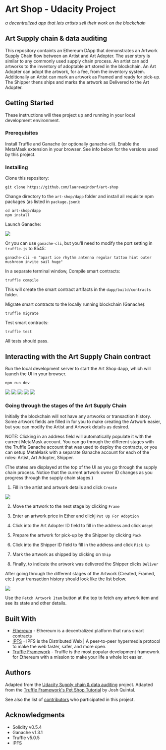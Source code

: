 # Art Shop - Udacity Project
*a decentralized app that lets artists sell their work on the blockchain*

## Art Supply chain & data auditing

This repository containts an Ethereum DApp that demonstrates an Artwork Supply Chain flow between an Artist and Art Adopter. The user story is similar to any commonly used supply chain process. An artist can add artworks to the inventory of adoptable art stored in the blockchain. An Art Adopter can adopt the artwork, for a fee, from the inventory system. Additionally an Artist can mark an artwork as Framed and ready for pick-up. The Shipper thens ships and marks the artwork as Delivered to the Art Adopter.


## Getting Started

These instructions will thee project up and running in your local development environment.

### Prerequisites

Install Truffle and Ganache (or optionally ganache-cli). Enable the MetaMask extension in your browser. See info below for the versions used by this project.

### Installing

Clone this repository:

```
git clone https://github.com/lauraweindorf/art-shop
```

Change directory to the ```art-shop/dapp``` folder and install all requisite npm packages (as listed in ```package.json```):

```
cd art-shop/dapp
npm install
```

Launch Ganache:

![](images/ganache.png)

Or you can use `ganache-cli`, but you'll need to modify the port setting in `truffle.js` to 8545:

```
ganache-cli -m "apart ice rhythm antenna regular tattoo hint outer mushroom invite sail huge"
```

In a separate terminal window, Compile smart contracts:

```
truffle compile
```

This will create the smart contract artifacts in the ```dapp/build/contracts``` folder.

Migrate smart contracts to the locally running blockchain (Ganache):

```
truffle migrate
```

Test smart contracts:

```
truffle test
```

All tests should pass.


## Interacting with the Art Supply Chain contract

Run the local development server to start the Art Shop dapp, which will launch the UI in your browser.

```
npm run dev
```

![](images/art-shop-overview.png)
![](images/artist-info.png)
![](images/artwork-details.png)
![](images/artwork-adoption-info.png)
![](images/shipping-details.png)

### Going through the stages of the Art Supply Chain

Initially the blockchain will not have any artworks or transaction history. Some artwork fields are filled in for you to make creating the Artwork easier, but you can modify the Artist and Artwork details as desired.

NOTE: Clicking in an address field will automatically populate it with the current MetaMask account. You can go through the different stages with the Truffle Ganache account that was used to deploy the contracts, or you can setup MetaMask with a separate Ganache account for each of the roles: Artist, Art Adopter, Shipper.

(The states are displayed at the top of the UI as you go through the supply chain process. Notice that the current artwork owner ID changes as you progress through the supply chain stages.)

1. Fill in the artist and artwork details and click `Create`

![](images/artwork-created.png)

2. Move the artwork to the next stage by clicking `Frame`

3. Enter an artwork price in Ether and clickj `Put Up For Adoption`

4. Click into the Art Adopter ID field to fill in the address and click `Adopt`

5. Prepare the artwork for pick-up by the Shipper by clicking `Pack`

6. Click into the Shipper ID field to fill in the address and click `Pick Up`

7. Mark the artwork as shipped by clicking on `Ship`

8. Finally, to indicate the artwork was delivered the Shipper clicks `Deliver`

After going through the different stages of the Artwork (Created, Framed, etc.) your transaction history should look like the list below.

![](images/transaction-history.png)

Use the `Fetch Artwork Item` button at the top to fetch any artwork item and see its state and other details.

## Built With

* [Ethereum](https://www.ethereum.org/) - Ethereum is a decentralized platform that runs smart contracts
* [IPFS](https://ipfs.io/) - IPFS is the Distributed Web | A peer-to-peer hypermedia protocol
to make the web faster, safer, and more open.
* [Truffle Framework](http://truffleframework.com/) - Truffle is the most popular development framework for Ethereum with a mission to make your life a whole lot easier.


## Authors

Adapted from the [Udacity Supply chain & data auditing](https://github.com/udacity/nd1309-Project-6b-Example-Template) project.
Adapted from the [Truffle Framework's Pet Shop Tutorial](https://truffleframework.com/tutorials/pet-shop) by Josh Quintal.

See also the list of [contributors](https://github.com/lauraweindorf/art-shop/contributors.md) who participated in this project.

## Acknowledgments

* Solidity v0.5.4
* Ganache v1.3.1
* Truffle v5.0.5
* IPFS